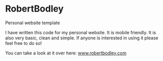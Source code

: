 # RobertBodley
Personal website template

I have written this code for my personal website. It is mobile friendly. It is also very basic, clean and simple. If anyone is interested in using it please feel free to do so!

You can take a look at it over here: www.robertbodley.com
